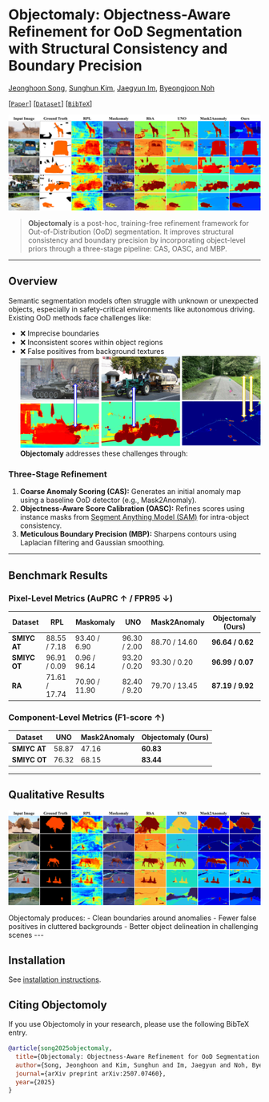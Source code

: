 # Objectomaly: Objectness-Aware Refinement for OoD Segmentation with Structural Consistency and Boundary Precision
[Jeonghoon Song](modifying..), [Sunghun Kim](modifiying), [Jaegyun Im](https://github.com/imjaegyun), [Byeongjoon Noh](https://scholar.google.com/citations?hl=ko&user=0mPWzzIAAAAJ)


[[`Paper`](https://arxiv.org/abs/2507.07460)] [[`Dataset`](https://drive.usercontent.google.com/download?id=1NL_ApRB-MjVRrMw6ONYZTe1azXc_71yQ&export=download&authuser=0)] [[`BibTeX`](#Citing-Objectomoly)]

![SAM 2 architecture](fig-src-dat-at.png)

> **Objectomaly** is a post-hoc, training-free refinement framework for Out-of-Distribution (OoD) segmentation. It improves structural consistency and boundary precision by incorporating object-level priors through a three-stage pipeline: CAS, OASC, and MBP.
---
##  Overview
Semantic segmentation models often struggle with unknown or unexpected objects, especially in safety-critical environments like autonomous driving. Existing OoD methods face challenges like:
- :x: Imprecise boundaries
- :x: Inconsistent scores within object regions
- :x: False positives from background textures
![SAM 2 architecture](image.png)
**Objectomaly** addresses these challenges through:
###  Three-Stage Refinement
1. **Coarse Anomaly Scoring (CAS):**
   Generates an initial anomaly map using a baseline OoD detector (e.g., Mask2Anomaly).
2. **Objectness-Aware Score Calibration (OASC):**
   Refines scores using instance masks from [Segment Anything Model (SAM)](https://github.com/facebookresearch/segment-anything) for intra-object consistency.
3. **Meticulous Boundary Precision (MBP):**
   Sharpens contours using Laplacian filtering and Gaussian smoothing.
---
## Benchmark Results
### Pixel-Level Metrics (AuPRC ↑ / FPR95 ↓)
| Dataset       | RPL     | Maskomaly | UNO     | Mask2Anomaly | **Objectomaly (Ours)** |
|---------------|---------|-----------|---------|--------------|------------------------|
| **SMIYC AT**  | 88.55 / 7.18 | 93.40 / 6.90 | 96.30 / 2.00 | 88.70 / 14.60 | **96.64 / 0.62** |
| **SMIYC OT**  | 96.91 / 0.09 | 0.96 / 96.14 | 93.20 / 0.20 | 93.30 / 0.20 | **96.99 / 0.07** |
| **RA**        | 71.61 / 17.74 | 70.90 / 11.90 | 82.40 / 9.20 | 79.70 / 13.45 | **87.19 / 9.92** |

### Component-Level Metrics (F1-score ↑)
| Dataset       | UNO     | Mask2Anomaly | **Objectomaly (Ours)** |
|---------------|---------|--------------|------------------------|
| **SMIYC AT**  | 58.87   | 47.16        | **60.83**              |
| **SMIYC OT**  | 76.32   | 68.15        | **83.44**              |
---
## Qualitative Results
<p align="center">
  <img src="fig-src-dat-ra.png" alt="Qualitative Examples" width="700">
</p>
Objectomaly produces:
- Clean boundaries around anomalies
- Fewer false positives in cluttered backgrounds
- Better object delineation in challenging scenes
---

## Installation

See [installation instructions](INSTALL.md).

## Citing Objectomoly
If you use Objectomoly in your research, please use the following BibTeX entry.

```bibtex
@article{song2025objectomaly,
  title={Objectomaly: Objectness-Aware Refinement for OoD Segmentation with Structural Consistency and Boundary Precision},
  author={Song, Jeonghoon and Kim, Sunghun and Im, Jaegyun and Noh, Byeongjoon},
  journal={arXiv preprint arXiv:2507.07460},
  year={2025}
}
```
